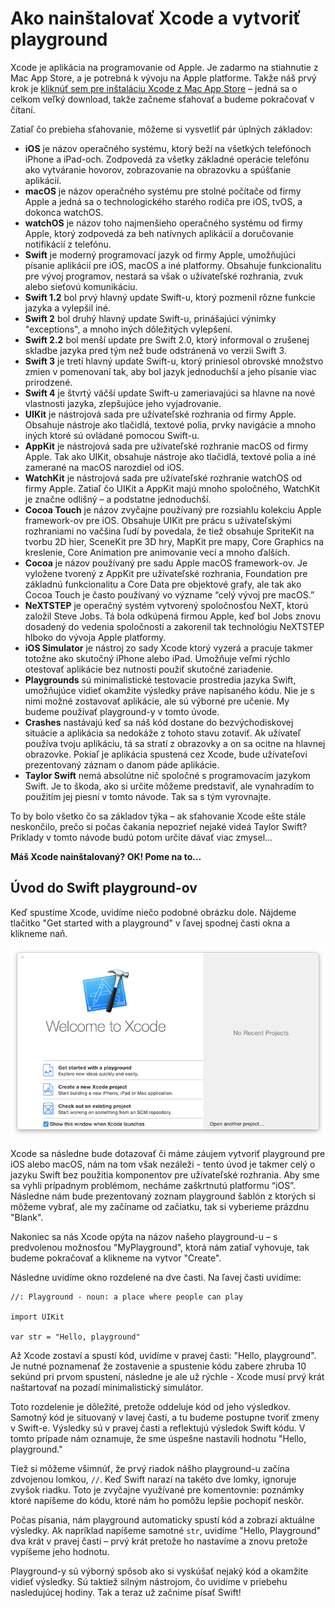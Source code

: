 # Ako nainštalovať Xcode a vytvoriť playground

Xcode je aplikácia na programovanie od Apple. Je zadarmo na stiahnutie z Mac App Store, a je potrebná k vývoju na Apple platforme. Takže náš prvý krok je [kliknúť sem pre inštaláciu Xcode z Mac App Store](https://itunes.apple.com/us/app/xcode/id497799835?mt=12&at=10l8cn&ct=hws) – jedná sa o celkom veľký download, takže začneme sťahovať a budeme pokračovať v čítaní.

Zatiaľ čo prebieha sťahovanie, môžeme si vysvetliť pár úplných základov:

- **iOS** je názov operačného systému, ktorý beží na všetkých telefónoch iPhone a iPad-och. Zodpovedá za všetky základné operácie telefónu ako vytváranie hovorov, zobrazovanie na obrazovku a spúšťanie aplikácií.
- **macOS** je názov operačného systému pre stolné počítače od firmy Apple a jedná sa o technologického starého rodiča pre iOS, tvOS, a dokonca watchOS.
- **watchOS** je názov toho najmenšieho operačného systému od firmy Apple, ktorý zodpovedá za beh natívnych aplikácií a doručovanie notifikácií z telefónu.
- **Swift** je moderný programovací jazyk od firmy Apple, umožňujúci písanie aplikácií pre iOS, macOS a iné platformy. Obsahuje funkcionalitu pre vývoj programov, nestará sa však o užívateľské rozhrania, zvuk alebo sieťovú komunikáciu.
- **Swift 1.2** bol prvý hlavný update Swift-u, ktorý pozmenil rôzne funkcie jazyka a vylepšil iné.
- **Swift 2** bol druhý hlavný update Swift-u, prinášajúci výnimky "exceptions", a mnoho iných dôležitých vylepšení.
- **Swift 2.2** bol menší update pre Swift 2.0, ktorý informoval o zrušenej skladbe jazyka pred tým než bude odstránená vo verzii Swift 3.
- **Swift 3** je tretí hlavný update Swift-u, ktorý priniesol obrovské množstvo zmien v pomenovaní tak, aby bol jazyk jednoduchší a jeho písanie viac prirodzené.
- **Swift 4** je štvrtý väčší update Swift-u zameriavajúci sa hlavne na nové vlastnosti jazyka, zlepšujúce jeho vyjadrovanie.
- **UIKit** je nástrojová sada pre užívateľské rozhrania od firmy Apple. Obsahuje nástroje ako tlačidlá, textové polia, prvky navigácie a mnoho iných ktoré sú ovládané pomocou Swift-u.
- **AppKit** je nástrojová sada pre užívateľské rozhranie macOS od firmy Apple. Tak ako UIKit, obsahuje nástroje ako tlačidlá, textové polia a iné zamerané na macOS narozdiel od iOS.
- **WatchKit** je nástrojová sada pre užívateľské rozhranie watchOS od firmy Apple. Zatiaľ čo UIKit a AppKit majú mnoho spoločného, WatchKit je značne odlišný – a podstatne jednoduchší.
- **Cocoa Touch** je názov zvyčajne používaný pre rozsiahlu kolekciu Apple framework-ov pre iOS. Obsahuje UIKit pre prácu s užívateľskými rozhraniami no vačšina ľudí by povedala, že tiež obsahuje SpriteKit na tvorbu 2D hier, SceneKit pre 3D hry, MapKit pre mapy, Core Graphics na kreslenie, Core Animation pre animovanie vecí a mnoho ďalších.
- **Cocoa** je názov používaný pre sadu Apple macOS framework-ov. Je vyložene tvorený z AppKit pre užívateľské rozhrania, Foundation pre základnú funkcionalitu a Core Data pre objektové grafy, ale tak ako Cocoa Touch je často používaný vo význame “celý vývoj pre macOS.”
- **NeXTSTEP** je operačný systém vytvorený spoločnosťou NeXT, ktorú založil Steve Jobs. Tá bola odkúpená firmou Apple, keď bol Jobs znovu dosadený do vedenia spoločnosti a zakorenil tak technológiu NeXTSTEP hlboko do vývoja Apple platformy.
- **iOS Simulator** je nástroj zo sady Xcode ktorý vyzerá a pracuje takmer totožne ako skutočný iPhone alebo iPad. Umožňuje veľmi rýchlo otestovať aplikácie bez nutnosti použiť skutočné zariadenie.
- **Playgrounds** sú minimalistické testovacie prostredia jazyka Swift, umožňujúce vidieť okamžite výsledky práve napísaného kódu. Nie je s nimi možné zostavovať aplikácie, ale sú výborné pre učenie. My budeme používať playground-y v tomto úvode.
- **Crashes** nastávajú keď sa náš kód dostane do bezvýchodiskovej situácie a aplikácia sa nedokáže z tohoto stavu zotaviť. Ak užívateľ používa tvoju aplikáciu, tá sa stratí z obrazovky a on sa ocitne na hlavnej obrazovke. Pokiaľ je aplikácia spustená cez Xcode, bude užívateľovi prezentovaný záznam o danom páde aplikácie.
- **Taylor Swift** nemá absolútne nič spoločné s programovacím jazykom Swift. Je to škoda, ako si určite môžeme predstaviť, ale vynahradím to použitím jej piesní v tomto návode. Tak sa s tým vyrovnajte.

To by bolo všetko čo sa základov týka – ak sťahovanie Xcode ešte stále neskončilo, prečo si počas čakania nepozrieť nejaké videá Taylor Swift? Príklady v tomto návode budú potom určite dávať viac zmysel…

**Máš Xcode nainštalovaný? OK! Pome na to…**

## Úvod do Swift playground-ov

Keď spustíme Xcode, uvidíme niečo podobné obrázku dole. Nájdeme tlačitko "Get started with a playground" v ľavej spodnej časti okna a klikneme naň.

![Keď spustíme Xcode objaví sa okno s otázkou, aký typ projektu máme záujem vytvoriť. Vyberte prosím "Get Started with a Playground".](0-1.png)

Xcode sa následne bude dotazovať či máme záujem vytvoriť playground pre iOS alebo macOS, nám na tom však nezáleži - tento úvod je takmer celý o jazyku Swift bez použitia komponentov pre užívateľské rozhrania. Aby sme sa vyhli prípadnym problémom, necháme zaškrtnutú platformu “iOS”. Následne nám bude prezentovaný zoznam playground šablón z ktorých si môžeme vybrať, ale my začíname od začiatku, tak si vyberieme prázdnu "Blank".

Nakoniec sa nás Xcode opýta na názov našeho playground-u – s predvolenou možnosťou "MyPlayground", ktorá nám zatiaľ vyhovuje, tak budeme pokračovať a klikneme na vytvor "Create".

Následne uvidíme okno rozdelené na dve časti. Na ľavej časti uvidíme:

    //: Playground - noun: a place where people can play

    import UIKit

    var str = "Hello, playground"

Až Xcode zostaví a spustí kód, uvidíme v pravej časti: "Hello, playground". Je nutné poznamenať že zostavenie a spustenie kódu zabere zhruba 10 sekúnd pri prvom spustení, následne je ale už rýchle - Xcode musí prvý krát naštartovať na pozadí minimalistický simulátor.

Toto rozdelenie je dôležité, pretože oddeluje kód od jeho výsledkov. Samotný kód je situovaný v lavej časti, a tu budeme postupne tvoriť zmeny v Swift-e. Výsledky sú v pravej časti a reflektujú výsledok Swift kódu. V tomto prípade nám oznamuje, že sme úspešne nastavili hodnotu "Hello, playground."

Tiež si môžeme všimnúť, že prvý riadok nášho playground-u začína zdvojenou lomkou, `//`. Keď Swift narazí na takéto dve lomky, ignoruje zvyšok riadku. Toto je zvyčajne využívané pre komentovnie: poznámky ktoré napíšeme do kódu, ktoré nám ho pomôžu lepšie pochopiť neskôr.

Počas písania, nám playground automaticky spustí kód a zobrazí aktuálne výsledky. Ak napríklad napíšeme samotné `str`, uvidíme "Hello, Playground" dva krát v pravej časti – prvý krát pretože ho nastavíme a znovu pretože vypíšeme jeho hodnotu.

Playground-y sú výborný spôsob ako si vyskúšať nejaký kód a okamžite vidieť výsledky. Sú taktiež silným nástrojom, čo uvidíme v priebehu nasledujúcej hodiny. Tak a teraz už začnime písať Swift!

